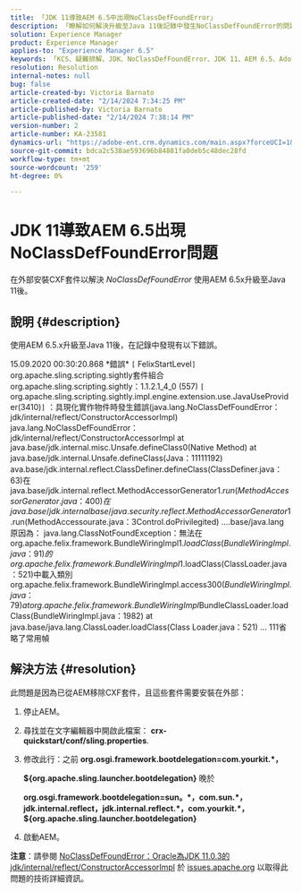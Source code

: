 ```yaml
---
title: 「JDK 11導致AEM 6.5中出現NoClassDefFoundError」
description: 「瞭解如何解決升級至Java 11後記錄中發生NoClassDefFoundError的問題。」
solution: Experience Manager
product: Experience Manager
applies-to: "Experience Manager 6.5"
keywords: 「KCS、疑難排解、JDK、NoClassDefFoundError、JDK 11、AEM 6.5、Adobe Experience Manager 6.5、AEM 6.5、experience manager、疑難排解」
resolution: Resolution
internal-notes: null
bug: false
article-created-by: Victoria Barnato
article-created-date: "2/14/2024 7:34:25 PM"
article-published-by: Victoria Barnato
article-published-date: "2/14/2024 7:38:14 PM"
version-number: 2
article-number: KA-23581
dynamics-url: "https://adobe-ent.crm.dynamics.com/main.aspx?forceUCI=1&pagetype=entityrecord&etn=knowledgearticle&id=669fb30e-70cb-ee11-9079-6045bd006ce9"
source-git-commit: bdca2c538ae593696b84881fa0deb5c48dec28fd
workflow-type: tm+mt
source-wordcount: '259'
ht-degree: 0%

---
```


# JDK 11導致AEM 6.5出現NoClassDefFoundError問題


在外部安裝CXF套件以解決 *NoClassDefFoundError* 使用AEM 6.5x升級至Java 11後。

## 說明 {#description}


使用AEM 6.5.x升級至Java 11後，在記錄中發現有以下錯誤。

15.09.2020 00:30:20.868 \*錯誤\* `[` FelixStartLevel`]`  org.apache.sling.scripting.sightly套件組合org.apache.sling.scripting.sightly：1.1.2.1_4_0 (557)
`[` org.apache.sling.scripting.sightly.impl.engine.extension.use.JavaUseProvider(3410)`]`  ：具現化實作物件時發生錯誤(java.lang.NoClassDefFoundError： jdk/internal/reflect/ConstructorAccessorImpl) java.lang.NoClassDefFoundError： jdk/internal/reflect/ConstructorAccessorImpl at java.base/jdk.internal.misc.Unsafe.defineClass0(Native Method) at java.base/jdk.internal.Unsafe.defineClass(Java：11111192) ava.base/jdk.internal.reflect.ClassDefiner.defineClass(ClassDefiner.java：63)在java.base/jdk.internal.reflect.MethodAccessorGenerator$1.run(MethodAccessorGenerator.java：400)在java.base/jdk.internal base/java.security.reflect.MethodAccessorGenerator$1.run(MethodAccessourate.java：3Control.doPrivilegited) ....base/java.lang原因為： java.lang.ClassNotFoundException：無法在org.apache.felix.framework.BundleWiringImpl$1.loadClass(BundleWiringImpl.java：91)的org.apache.felix.framework.BundleWiringImpl$1.loadClass(ClassLoader.java：521)中載入類別org.apache.felix.framework.BundleWiringImpl.access$300(BundleWiringImpl.java：79) at org.apache.felix.framework.BundleWiringImpl$BundleClassLoader.loadClass(BundleWiringImpl.java：1982) at java.base/java.lang.ClassLoader.loadClass(Class Loader.java：521) ... 111省略了常用幀


## 解決方法 {#resolution}


此問題是因為已從AEM移除CXF套件，且這些套件需要安裝在外部：

1. 停止AEM。
2. 尋找並在文字編輯器中開啟此檔案： <b>crx-quickstart/conf/sling.properties</b>.
3. 修改此行：之前
   <b>org.osgi.framework.bootdelegation=com.yourkit.\*，

   ${org.apache.sling.launcher.bootdelegation}</b>
晚於



   <b>org.osgi.framework.bootdelegation=sun。\*，com.sun.\*，jdk.internal.reflect，jdk.internal.reflect.\*，com.yourkit.\*，${org.apache.sling.launcher.bootdelegation}</b>
4. 啟動AEM。


<b>注意</b>：請參閱 [NoClassDefFoundError：Oracle為JDK 11.0.3的jdk/internal/reflect/ConstructorAccessorImpl](https://issues.apache.org/jira/browse/FELIX-6184) 於 [issues.apache.org](https://issues.apache.org/) 以取得此問題的技術詳細資訊。

